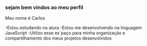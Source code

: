    ### sejam bem vindos ao meu perfil

   Meu nome é Carlos

   -Estou estudando na alura
   -Estou me desenvolvendo na linguagem JavaScript
   -Utilizo esse es´paço para minha organização e compartilhamento dos meus projetos desenvolvidos
   
   
